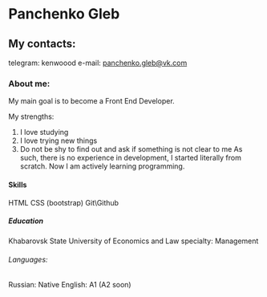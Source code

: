 # Panchenko Gleb

## My contacts:
telegram: kenwoood
e-mail: panchenko.gleb@vk.com

### About me:
My main goal is to become a Front End Developer.


My strengths:
1. I love studying
2. I love trying new things
3. Do not be shy to find out and ask if something is not clear to me
As such, there is no experience in development, I started literally from scratch. Now I am actively learning programming.

#### Skills
HTML
CSS (bootstrap)
Git\Github

##### Education
Khabarovsk State University of Economics and Law
specialty: Management

###### Languages:
Russian: Native
English: A1 (A2 soon)
